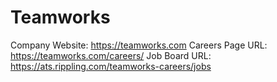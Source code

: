 # Teamworks

Company Website: https://teamworks.com
Careers Page URL: https://teamworks.com/careers/
Job Board URL: https://ats.rippling.com/teamworks-careers/jobs
